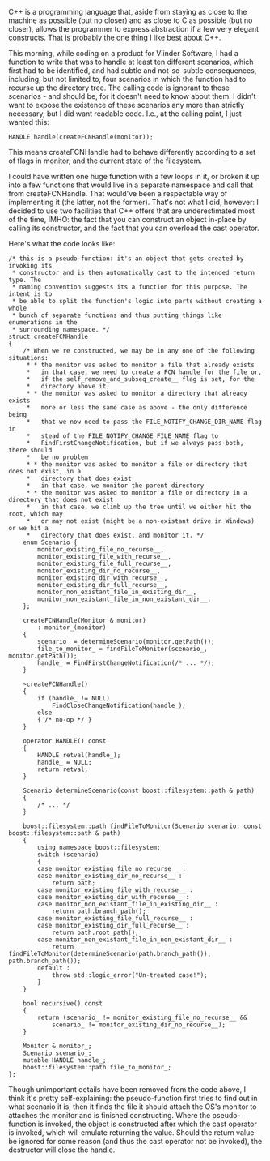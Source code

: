 C++ is a programming language that, aside from staying as close to the machine as possible (but no closer) and as close to C as possible (but no closer), allows the programmer to express abstraction if a few very elegant constructs. That is probably the one thing I like best about C++.

<!--more-->

This morning, while coding on a product for Vlinder Software, I had a function to write that was to handle at least ten different scenarios, which first had to be identified, and had subtle and not-so-subtle consequences, including, but not limited to, four scenarios in which the function had to recurse up the directory tree. The calling code is ignorant to these scenarios - and should be, for it doesn't need to know about them. I didn't want to expose the existence of these scenarios any more than strictly necessary, but I did want readable code. I.e., at the calling point, I just wanted this:

    HANDLE handle(createFCNHandle(monitor));

This means createFCNHandle had to behave differently according to a set of flags in monitor, and the current state of the filesystem.

I could have written one huge function with a few loops in it, or broken it up into a few functions that would live in a separate namespace and call that from createFCNHandle. That would've been a respectable way of implementing it (the latter, not the former). That's not what I did, however: I decided to use two facilities that C++ offers that are underestimated most of the time, IMHO: the fact that you can construct an object in-place by calling its constructor, and the fact that you can overload the cast operator.

Here's what the code looks like:

    /* this is a pseudo-function: it's an object that gets created by invoking its
     * constructor and is then automatically cast to the intended return type. The
     * naming convention suggests its a function for this purpose. The intent is to
     * be able to split the function's logic into parts without creating a whole
     * bunch of separate functions and thus putting things like enumerations in the
     * surrounding namespace. */
    struct createFCNHandle
    {
    	/* When we're constructed, we may be in any one of the following situations:
    	 * * the monitor was asked to monitor a file that already exists
    	 *   in that case, we need to create a FCN handle for the file or,
    	 *   if the self_remove_and_subseq_create__ flag is set, for the
    	 *   directory above it;
    	 * * the monitor was asked to monitor a directory that already exists
    	 *   more or less the same case as above - the only difference being
    	 *   that we now need to pass the FILE_NOTIFY_CHANGE_DIR_NAME flag in
    	 *   stead of the FILE_NOTIFY_CHANGE_FILE_NAME flag to
    	 *   FindFirstChangeNotification, but if we always pass both, there should
    	 *   be no problem
    	 * * the monitor was asked to monitor a file or directory that does not exist, in a
    	 *   directory that does exist
    	 *   in that case, we monitor the parent directory
    	 * * the monitor was asked to monitor a file or directory in a directory that does not exist
    	 *   in that case, we climb up the tree until we either hit the root, which may
    	 *   or may not exist (might be a non-existant drive in Windows) or we hit a
    	 *   directory that does exist, and monitor it. */
    	enum Scenario {
    		monitor_existing_file_no_recurse__,
    		monitor_existing_file_with_recurse__,
    		monitor_existing_file_full_recurse__,
    		monitor_existing_dir_no_recurse__,
    		monitor_existing_dir_with_recurse__,
    		monitor_existing_dir_full_recurse__,
    		monitor_non_existant_file_in_existing_dir__,
    		monitor_non_existant_file_in_non_existant_dir__,
    	};

    	createFCNHandle(Monitor & monitor)
    		: monitor_(monitor)
    	{
    		scenario_ = determineScenario(monitor.getPath());
    		file_to_monitor_ = findFileToMonitor(scenario_, monitor.getPath());
    		handle_ = FindFirstChangeNotification(/* ... */);
    	}

    	~createFCNHandle()
    	{
    		if (handle_ != NULL)
    			FindCloseChangeNotification(handle_);
    		else
    		{ /* no-op */ }
    	}

    	operator HANDLE() const
    	{
    		HANDLE retval(handle_);
    		handle_ = NULL;
    		return retval;
    	}

    	Scenario determineScenario(const boost::filesystem::path & path)
    	{
    		/* ... */
    	}

    	boost::filesystem::path findFileToMonitor(Scenario scenario, const boost::filesystem::path & path)
    	{
    		using namespace boost::filesystem;
    		switch (scenario)
    		{
    		case monitor_existing_file_no_recurse__ :
    		case monitor_existing_dir_no_recurse__ :
    			return path;
    		case monitor_existing_file_with_recurse__ :
    		case monitor_existing_dir_with_recurse__ :
    		case monitor_non_existant_file_in_existing_dir__ :
    			return path.branch_path();
    		case monitor_existing_file_full_recurse__ :
    		case monitor_existing_dir_full_recurse__ :
    			return path.root_path();
    		case monitor_non_existant_file_in_non_existant_dir__ :
    			return findFileToMonitor(determineScenario(path.branch_path()), path.branch_path());
    		default :
    			throw std::logic_error("Un-treated case!");
    		}
    	}

    	bool recursive() const
    	{
    		return (scenario_ != monitor_existing_file_no_recurse__ &&
    			scenario_ != monitor_existing_dir_no_recurse__);
    	}

    	Monitor & monitor_;
    	Scenario scenario_;
    	mutable HANDLE handle_;
    	boost::filesystem::path file_to_monitor_;
    };

Though unimportant details have been removed from the code above, I think it's pretty self-explaining: the pseudo-function first tries to find out in what scenario it is, then it finds the file it should attach the OS's monitor to attaches the monitor and is finished constructing. Where the pseudo-function is invoked, the object is constructed after which the cast operator is invoked, which will emulate returning the value. Should the return value be ignored for some reason (and thus the cast operator not be invoked), the destructor will close the handle.